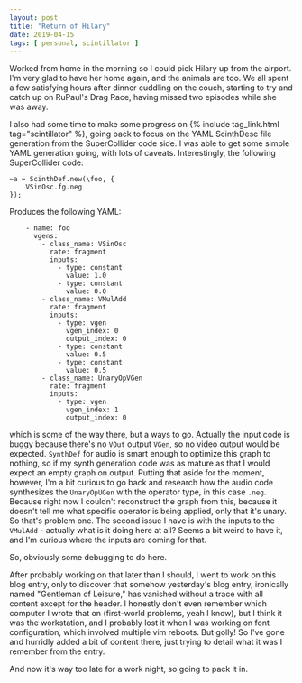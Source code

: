 ```yaml
---
layout: post
title: "Return of Hilary"
date: 2019-04-15
tags: [ personal, scintillator ]
---
```


Worked from home in the morning so I could pick Hilary up from the airport. I'm very glad to have her home again, and
the animals are too. We all spent a few satisfying hours after dinner cuddling on the couch, starting to try and catch
up on RuPaul's Drag Race, having missed two episodes while she was away.

I also had some time to make some progress on {% include tag_link.html tag="scintillator" %}, going back to focus on the
YAML ScinthDesc file generation from the SuperCollider code side. I was able to get some simple YAML generation going,
with lots of caveats. Interestingly, the following SuperCollider code:

```
~a = ScinthDef.new(\foo, {
    VSinOsc.fg.neg
});
```

Produces the following YAML:

```
    - name: foo
      vgens:
        - class_name: VSinOsc
          rate: fragment
          inputs:
            - type: constant
              value: 1.0
            - type: constant
              value: 0.0
        - class_name: VMulAdd
          rate: fragment
          inputs:
            - type: vgen
              vgen_index: 0
              output_index: 0
            - type: constant
              value: 0.5
            - type: constant
              value: 0.5
        - class_name: UnaryOpVGen
          rate: fragment
          inputs:
            - type: vgen
              vgen_index: 1
              output_index: 0
```

which is some of the way there, but a ways to go. Actually the input code is buggy because there's no ```VOut``` output
```VGen```, so no video output would be expected. ```SynthDef``` for audio is smart enough to optimize this graph to
nothing, so if my synth generation code was as mature as that I would expect an empty graph on output. Putting that
aside for the moment, however, I'm a bit curious to go back and research how the audio code synthesizes the
```UnaryOpUGen``` with the operator type, in this case ```.neg```. Because right now I couldn't reconstruct the graph
from this, because it doesn't tell me what specific operator is being applied, only that it's unary. So that's problem
one. The second issue I have is with the inputs to the ```VMulAdd``` - actually what is it doing here at all? Seems
a bit weird to have it, and I'm curious where the inputs are coming for that.

So, obviously some debugging to do here.

After probably working on that later than I should, I went to work on this blog entry, only to discover that somehow
yesterday's blog entry, ironically named "Gentleman of Leisure," has vanished without a trace with all content except
for the header. I honestly don't even remember which computer I wrote that on (first-world problems, yeah I know), but
I think it was the workstation, and I probably lost it when I was working on font configuration, which involved multiple
vim reboots. But golly! So I've gone and hurridly added a bit of content there, just trying to detail what it was I
remember from the entry.

And now it's way too late for a work night, so going to pack it in.

